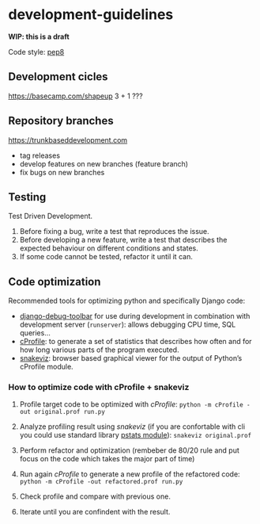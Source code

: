 # development-guidelines

**WIP: this is a draft**

Code style: [pep8](https://www.python.org/dev/peps/pep-0008/)


## Development cicles
https://basecamp.com/shapeup
3 + 1 ???

## Repository branches
https://trunkbaseddevelopment.com

- tag releases
- develop features on new branches (feature branch)
- fix bugs on new branches


## Testing
Test Driven Development.
1. Before fixing a bug, write a test that reproduces the issue.
2. Before developing a new feature, write a test that describes the expected behaviour on  different conditions and states.
3. If some code cannot be tested, refactor it until it can.


## Code optimization
Recommended tools for optimizing python and specifically Django code:
- [django-debug-toolbar](https://django-debug-toolbar.readthedocs.io/) for use during development in combination with development server (`runserver`): allows debugging CPU time, SQL queries...
- [cProfile](https://docs.python.org/3/library/profile.html): to generate a set of statistics that describes how often and for how long various parts of the program executed.
- [snakeviz](https://jiffyclub.github.io/snakeviz/): browser based graphical viewer for the output of Python’s cProfile module.

### How to optimize code with cProfile + snakeviz
1. Profile target code to be optimized with *cProfile*:
```python -m cProfile -out original.prof run.py```

2. Analyze profiling result using *snakeviz* (if you are confortable with cli you could use standard library [pstats module](https://docs.python.org/3/library/profile.html#module-pstats)):
```snakeviz original.prof```

3. Perform refactor and optimization (rembeber de 80/20 rule and put focus on the code which takes the major part of time)

4. Run again *cProfile* to generate a new profile of the refactored code:
```python -m cProfile -out refactored.prof run.py```

5. Check profile and compare with previous one.

6. Iterate until you are confindent with the result.

